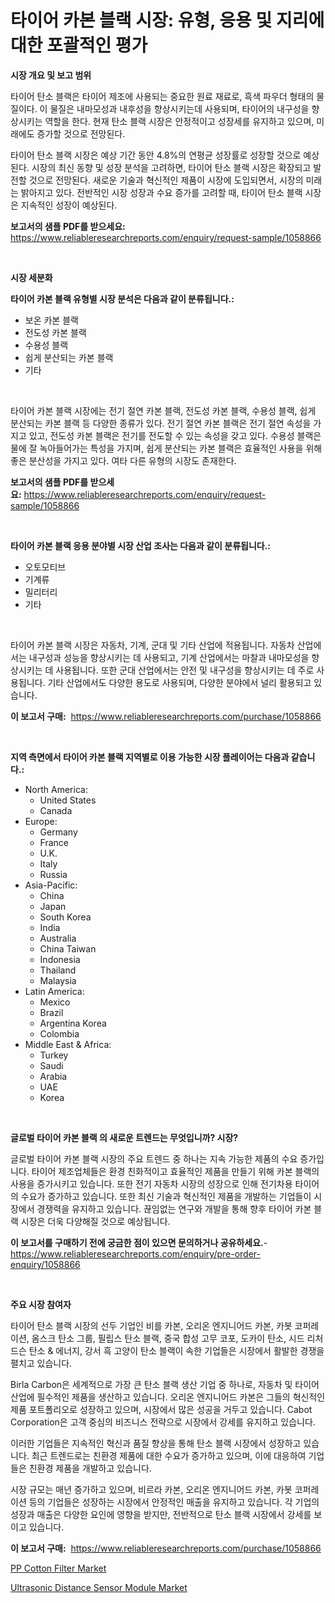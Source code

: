 <p><h1>타이어 카본 블랙 시장: 유형, 응용 및 지리에 대한 포괄적인 평가</h1></p><p><strong>시장 개요 및 보고 범위</strong></p>
<p><p>타이어 탄소 블랙은 타이어 제조에 사용되는 중요한 원료 재료로, 흑색 파우더 형태의 물질이다. 이 물질은 내마모성과 내후성을 향상시키는데 사용되며, 타이어의 내구성을 향상시키는 역할을 한다. 현재 탄소 블랙 시장은 안정적이고 성장세를 유지하고 있으며, 미래에도 증가할 것으로 전망된다. </p><p>타이어 탄소 블랙 시장은 예상 기간 동안 4.8%의 연평균 성장률로 성장할 것으로 예상된다. 시장의 최신 동향 및 성장 분석을 고려하면, 타이어 탄소 블랙 시장은 확장되고 발전할 것으로 전망된다. 새로운 기술과 혁신적인 제품이 시장에 도입되면서, 시장의 미래는 밝아지고 있다. 전반적인 시장 성장과 수요 증가를 고려할 때, 타이어 탄소 블랙 시장은 지속적인 성장이 예상된다.</p></p>
<p><strong>보고서의 샘플 PDF를 받으세요:</strong> <a href="https://www.reliableresearchreports.com/enquiry/request-sample/1058866">https://www.reliableresearchreports.com/enquiry/request-sample/1058866</a></p>
<p>&nbsp;</p>
<p><strong>시장 세분화</strong></p>
<p><strong>타이어 카본 블랙 유형별 시장 분석은 다음과 같이 분류됩니다.:</strong></p>
<p><ul><li>보온 카본 블랙</li><li>전도성 카본 블랙</li><li>수용성 블랙</li><li>쉽게 분산되는 카본 블랙</li><li>기타</li></ul></p>
<p>&nbsp;</p>
<p><p>타이어 카본 블랙 시장에는 전기 절연 카본 블랙, 전도성 카본 블랙, 수용성 블랙, 쉽게 분산되는 카본 블랙 등 다양한 종류가 있다. 전기 절연 카본 블랙은 전기 절연 속성을 가지고 있고, 전도성 카본 블랙은 전기를 전도할 수 있는 속성을 갖고 있다. 수용성 블랙은 물에 잘 녹아들어가는 특성을 가지며, 쉽게 분산되는 카본 블랙은 효율적인 사용을 위해 좋은 분산성을 가지고 있다. 여타 다른 유형의 시장도 존재한다.</p></p>
<p><strong>보고서의 샘플 PDF를 받으세요:</strong>&nbsp;<a href="https://www.reliableresearchreports.com/enquiry/request-sample/1058866">https://www.reliableresearchreports.com/enquiry/request-sample/1058866</a></p>
<p>&nbsp;</p>
<p><strong> 타이어 카본 블랙 응용 분야별 시장 산업 조사는 다음과 같이 분류됩니다.:</strong></p>
<p><ul><li>오토모티브</li><li>기계류</li><li>밀리터리</li><li>기타</li></ul></p>
<p>&nbsp;</p>
<p><p>타이어 카본 블랙 시장은 자동차, 기계, 군대 및 기타 산업에 적용됩니다. 자동차 산업에서는 내구성과 성능을 향상시키는 데 사용되고, 기계 산업에서는 마찰과 내마모성을 향상시키는 데 사용됩니다. 또한 군대 산업에서는 안전 및 내구성을 향상시키는 데 주로 사용됩니다. 기타 산업에서도 다양한 용도로 사용되며, 다양한 분야에서 널리 활용되고 있습니다.</p></p>
<p><strong>이 보고서 구매:</strong>&nbsp; <a href="https://www.reliableresearchreports.com/purchase/1058866">https://www.reliableresearchreports.com/purchase/1058866</a></p>
<p>&nbsp;</p>
<p><strong>지역 측면에서 타이어 카본 블랙 지역별로 이용 가능한 시장 플레이어는 다음과 같습니다.:</strong></p>
<p><ul>
    <li>
        North America:
        <ul>
            <li>United States</li>
            <li>Canada</li>
        </ul>
    </li>
    <li>
        Europe:
        <ul>
            <li>Germany</li>
            <li>France</li>
            <li>U.K.</li>
            <li>Italy</li>
            <li>Russia</li>
        </ul>
    </li>
    <li>
        Asia-Pacific:
        <ul>
            <li>China</li>
            <li>Japan</li>
            <li>South Korea</li>
            <li>India</li>
            <li>Australia</li>
            <li>China Taiwan</li>
            <li>Indonesia</li>
            <li>Thailand</li>
            <li>Malaysia</li>
        </ul>
    </li>
    <li>
        Latin America:
        <ul>
            <li>Mexico</li>
            <li>Brazil</li>
            <li>Argentina Korea</li>
            <li>Colombia</li>
        </ul>
    </li>
    <li>
        Middle East & Africa:
        <ul>
            <li>Turkey</li>
            <li>Saudi</li>
            <li>Arabia</li>
            <li>UAE</li>
            <li>Korea</li>
        </ul>
    </li>
    </ul></p>
<p>&nbsp;</p>
<p><strong>글로벌 타이어 카본 블랙 의 새로운 트렌드는 무엇입니까? 시장?</strong></p>
<p><p>글로벌 타이어 카본 블랙 시장의 주요 트렌드 중 하나는 지속 가능한 제품의 수요 증가입니다. 타이어 제조업체들은 환경 친화적이고 효율적인 제품을 만들기 위해 카본 블랙의 사용을 증가시키고 있습니다. 또한 전기 자동차 시장의 성장으로 인해 전기차용 타이어의 수요가 증가하고 있습니다. 또한 최신 기술과 혁신적인 제품을 개발하는 기업들이 시장에서 경쟁력을 유지하고 있습니다. 끊임없는 연구와 개발을 통해 향후 타이어 카본 블랙 시장은 더욱 다양해질 것으로 예상됩니다.</p></p>
<p><strong>이 보고서를 구매하기 전에 궁금한 점이 있으면 문의하거나 공유하세요.</strong>- <a href="https://www.reliableresearchreports.com/enquiry/pre-order-enquiry/1058866">https://www.reliableresearchreports.com/enquiry/pre-order-enquiry/1058866</a></p>
<p>&nbsp;</p>
<p><strong>주요 시장 참여자</strong></p>
<p><p>타이어 탄소 블랙 시장의 선두 기업인 비를 카본, 오리온 엔지니어드 카본, 카봇 코퍼레이션, 옴스크 탄소 그룹, 필립스 탄소 블랙, 중국 합성 고무 코포, 도카이 탄소, 시드 리처드슨 탄소 & 에너지, 강서 흑 고양이 탄소 블랙이 속한 기업들은 시장에서 활발한 경쟁을 펼치고 있습니다.</p><p>Birla Carbon은 세계적으로 가장 큰 탄소 블랙 생산 기업 중 하나로, 자동차 및 타이어 산업에 필수적인 제품을 생산하고 있습니다. 오리온 엔지니어드 카본은 그들의 혁신적인 제품 포트폴리오로 성장하고 있으며, 시장에서 많은 성공을 거두고 있습니다. Cabot Corporation은 고객 중심의 비즈니스 전략으로 시장에서 강세를 유지하고 있습니다.</p><p>이러한 기업들은 지속적인 혁신과 품질 향상을 통해 탄소 블랙 시장에서 성장하고 있습니다. 최근 트렌드로는 친환경 제품에 대한 수요가 증가하고 있으며, 이에 대응하여 기업들은 친환경 제품을 개발하고 있습니다.</p><p>시장 규모는 매년 증가하고 있으며, 비르라 카본, 오리온 엔지니어드 카본, 카봇 코퍼레이션 등의 기업들은 성장하는 시장에서 안정적인 매출을 유지하고 있습니다. 각 기업의 성장과 매출은 다양한 요인에 영향을 받지만, 전반적으로 탄소 블랙 시장에서 강세를 보이고 있습니다.</p></p>
<p><strong>이 보고서 구매:</strong>&nbsp;&nbsp;<a href="https://www.reliableresearchreports.com/purchase/1058866">https://www.reliableresearchreports.com/purchase/1058866</a></p>
<p><p><a href="https://nifty-kite-d51.notion.site/PP-Cotton-Filter-Market-Size-Growth-and-Forecast-from-2024-2031-b03be6b92a964106896a98321af5e6af">PP Cotton Filter Market</a></p><p><a href="https://github.com/Sarissaschmalingtr6fz2739/Market-Research-Report-List-1/blob/main/ultrasonic-distance-sensor-module-market.md">Ultrasonic Distance Sensor Module Market</a></p></p>
